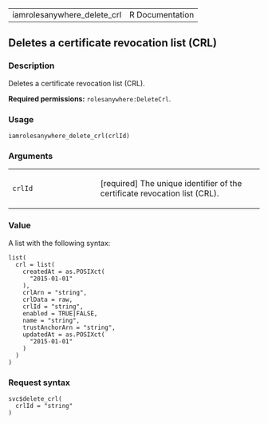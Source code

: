 <table style="width: 100%;">
<tbody>
<tr class="odd">
<td>iamrolesanywhere_delete_crl</td>
<td style="text-align: right;">R Documentation</td>
</tr>
</tbody>
</table>

## Deletes a certificate revocation list (CRL)

### Description

Deletes a certificate revocation list (CRL).

**Required permissions:** `rolesanywhere:DeleteCrl`.

### Usage

    iamrolesanywhere_delete_crl(crlId)

### Arguments

<table>
<colgroup>
<col style="width: 35%" />
<col style="width: 65%" />
</colgroup>
<tbody>
<tr class="odd">
<td><code id="iamrolesanywhere_delete_crl_:_crlId">crlId</code></td>
<td><p>[required] The unique identifier of the certificate revocation
list (CRL).</p></td>
</tr>
</tbody>
</table>

### Value

A list with the following syntax:

    list(
      crl = list(
        createdAt = as.POSIXct(
          "2015-01-01"
        ),
        crlArn = "string",
        crlData = raw,
        crlId = "string",
        enabled = TRUE|FALSE,
        name = "string",
        trustAnchorArn = "string",
        updatedAt = as.POSIXct(
          "2015-01-01"
        )
      )
    )

### Request syntax

    svc$delete_crl(
      crlId = "string"
    )
